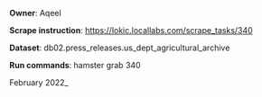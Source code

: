 **Owner**: Aqeel
 
**Scrape instruction**: https://lokic.locallabs.com/scrape_tasks/340

**Dataset**: db02.press_releases.us_dept_agricultural_archive

**Run commands**: hamster grab 340

February 2022_
